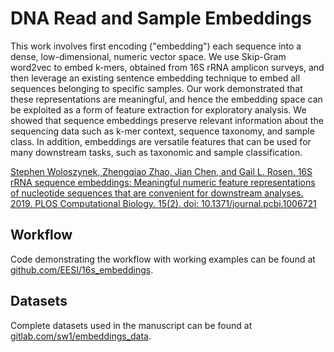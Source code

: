 # DNA Read and Sample Embeddings

This work involves first encoding ("embedding") each sequence into a dense, 
low-dimensional, numeric vector space. We use Skip-Gram word2vec to embed 
k-mers, obtained from 16S rRNA amplicon surveys, and then leverage an 
existing sentence embedding technique to embed all sequences belonging to 
specific samples. Our work demonstrated that these representations are 
meaningful, and hence the embedding space can be exploited as a form of 
feature extraction for exploratory analysis. We showed that sequence 
embeddings preserve relevant information about the sequencing data such as 
k-mer context, sequence taxonomy, and sample class. In addition, embeddings 
are versatile features that can be used for many downstream tasks, such as 
taxonomic and sample classification. 

[Stephen Woloszynek, Zhengqiao Zhao, Jian Chen, and Gail L. Rosen. 16S rRNA 
sequence embeddings: Meaningful numeric feature representations of 
nucleotide sequences that are convenient for downstream analyses. 2019. PLOS
Computational Biology. 15(2). doi: 10.1371/journal.pcbi.1006721](https://doi.org/10.1371/journal.pcbi.1006721)

## Workflow

Code demonstrating the workflow with working examples can be found  at 
[github.com/EESI/16s\_embeddings](https://github.com/EESI/16s_embeddings).

## Datasets

Complete datasets used in the manuscript can be found at 
[gitlab.com/sw1/embeddings\_data](https://gitlab.com/sw1/embeddings_data).
